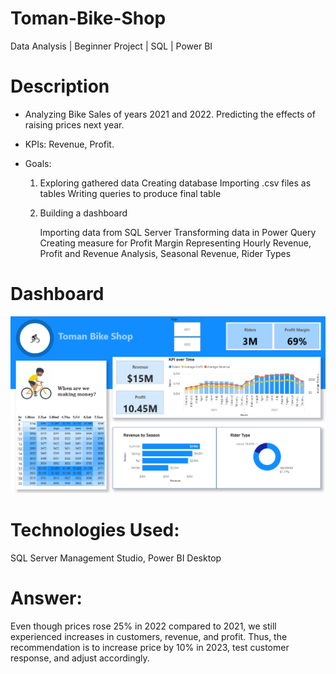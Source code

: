 # Toman-Bike-Shop
Data Analysis | Beginner Project | SQL | Power BI

# Description
- Analyzing Bike Sales of years 2021 and 2022. Predicting the effects of raising prices next year. 
- KPIs: Revenue, Profit.
- Goals:

  1. Exploring gathered data
      Creating database
      Importing .csv files as tables
      Writing queries to produce final table

  2. Building a dashboard
     
      Importing data from SQL Server
      Transforming data in Power Query
      Creating measure for Profit Margin
      Representing Hourly Revenue, Profit and Revenue Analysis, Seasonal Revenue, Rider Types

# Dashboard

![Bike-Shop](Dashboard.PNG)

# Technologies Used:
SQL Server Management Studio, Power BI Desktop

# Answer:
Even though prices rose 25% in 2022 compared to 2021, we still experienced increases in customers, revenue, and profit.
Thus, the recommendation is to increase price by 10% in 2023, test customer response, and adjust accordingly.

  
